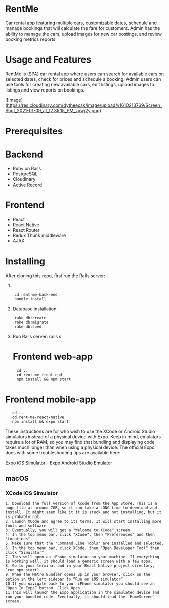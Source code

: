 # RentMe 

Car rental app featuring multiple cars, customizable dates, schedule and manage bookings that will calculate the fare for customers.
Admin has the ability to manage the cars, upload images for new car postings, and review booking metrics reports.

# Usage and Features

RentMe is (SPA) car rental app where users can search for available cars on selected dates, check for prices and schedule a booking. Admin users can use tools for creating new available cars, 
 edit listings, upload images to listings and view reports on bookings.

 ![Image]
 (https://res.cloudinary.com/dytheecsk/image/upload/v1610213769/Screen_Shot_2021-01-09_at_12.35.15_PM_zxwj2y.png)

# Prerequisites

# Backend

* Ruby on Rails
* PostgreSQL
* Cloudinary
* Active Record

# Frontend

* React
* React Native
* React Router
* Redux Thunk middleware
* AJAX

# Installing

After cloning this repo, first run the Rails server:

1. 
``` 
    cd rent-me-back-end
    bundle install
```
2. Database installation:

``` 
    rake db:create
    rake db:migrate
    rake db:seed 
```    
3. Run Rails server: rails s

   # Frontend web-app

 ```
      cd ..  
      cd rent-me-front-end
      npm install && npm start 
  ```    
  # Frontend mobile-app 

   ```
      cd ..  
      cd rent-me-react-native
      npm install && expo start 
 ``` 
  These instructions are for who wish to use the XCode or Android Studio simulators instead of a physical device with Expo.
  Keep in mind, emulators require a lot of RAM, so you may find that bundling and displaying code takes much longer than when using a physical device.
  The official Expo docs with some troubleshooting tips are available here:

  [Expo iOS Simulator](https://docs.expo.io/workflow/ios-simulator/?redirected) -
  [Expo Android Studio Emulator](https://docs.expo.io/workflow/android-studio-emulator/?redirected)

   ## macOS
   ### XCode iOS Simulator

    1. Download the full version of Xcode from the App Store. This is a huge file at around 7GB, so it can take a LONG time to download and install. It might seem like it it is stuck and not installing, but it is probably not.
    2. Launch XCode and agree to its terms. It will start installing more tools and software
    3. Eventually, you will get a "Welcome to XCode" screen
    4. In the top menu bar, click "XCode", then "Preferences" and then "Locations".
    5. Make sure that the "Command Line Tools" are installed and selected.
    6. In the top menu bar, click XCode, then "Open Developer Tool" then click "Simulator"
    7. This will open an iPhone simulator on your machine. If everything is working well, it should load a generic screen with a few apps.
    8. Go to your terminal and in your React Native project directory, `run npm start`
    9. When the Metro Bundler opens up in your browser, click on the option in the left sidebar to “Run on iOS simulator”
    10.If you navigate back to your iPhone simulator you should see an “Open In Expo” button. Click Open.
    11.This will launch the Expo application in the simulated device and run your bundled code. Eventually, it should load the `HomeScreen` screen.  